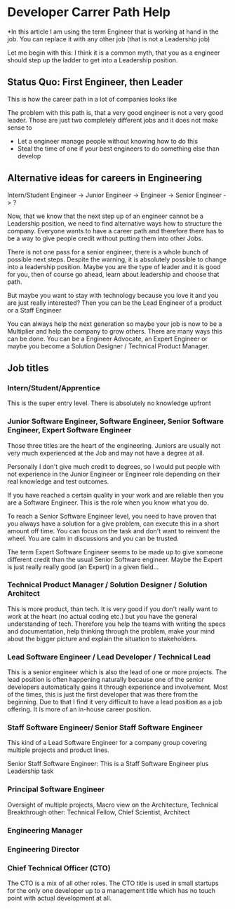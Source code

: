 # Developer Carrer Path Help

*In this article I am using the term Engineer that is working at hand in the job. You can replace it with any other job (that is not a Leadership job)

Let me begin with this: I think it is a common myth, that you as a engineer should step up the ladder to get into a Leadership position. 

## Status Quo: First Engineer, then Leader

This is how the career path in a lot of companies looks like

The problem with this path is, that a very good engineer is not a very good leader. Those are just two completely different jobs and it does not make sense to

- Let a engineer manage people without knowing how to do this
- Steal the time of one if your best engineers to do something else than develop

## Alternative ideas for careers in Engineering

Intern/Student Engineer -> Junior Engineer -> Engineer -> Senior Engineer -> ?

Now, that we know that the next step up of an engineer cannot be a Leadership position, we need to find alternative ways how to structure the company. Everyone wants to have a career path and therefore there has to be a way to give people credit without putting them into other Jobs.

There is not one pass for a senior engineer, there is a whole bunch of possible next steps. Despite the warning, it is absolutely possible to change into a leadership position. Maybe you are the type of leader and it is good for you, then of course go ahead, learn about leadership and choose that path.

But maybe you want to stay with technology because you love it and you are just really interested? Then you can be the Lead Engineer of a product or a Staff Engineer

You can always help the next generation so maybe your job is now to be a Multiplier and help the company to grow others. There are many ways this can be done. You can be a Engineer Advocate, an Expert Engineer or maybe you become a Solution Designer / Technical Product Manager. 


## Job titles

### Intern/Student/Apprentice

This is the super entry level. There is absolutely no knowledge upfront

### Junior Software Engineer, Software Engineer, Senior Software Engineer, Expert Software Engineer

Those three titles are the heart of the engineering. Juniors are usually not very much experienced at the Job and may not have a degree at all.

Personally I don't give much credit to degrees, so I would put people with not experience in the Junior Engineer or Engineer role depending on their real knowledge and test outcomes.

If you have reached a certain quality in your work and are reliable then you are a Software Engineer. This is the role when you know what you do.

To reach a Senior Software Engineer level, you need to have proven that you always have a solution for a give problem, can execute this in a short amount off time. You can focus on the task and don't want to reinvent the wheel. You are calm in discussions and you can be trusted.

The term Expert Software Engineer seems to be made up to give someone different credit than the usual Senior Software engineer. Maybe the Expert is just really really good (an Expert) in a given field...

### Technical Product Manager / Solution Designer / Solution Architect

This is more product, than tech. It is very good if you don't really want to work at the heart (no actual coding etc.) but you have the general understanding of tech. Therefore you help the teams with writing the specs and documentation, help thinking through the problem, make your mind about the bigger picture and explain the situation to stakeholders.

### Lead Software Engineer / Lead Developer / Technical Lead

This is a senior engineer which is also the lead of one or more projects. The lead position is often happening naturally because one of the senior developers automatically gains it through experience and involvement. Most of the times, this is just the first developer that was there from the beginning. Due to that I find it very difficult to have a lead position as a job offering. It is more of an in-house career position.

### Staff Software Engineer/ Senior Staff Software Engineer

This kind of a Lead Software Engineer for a company group covering multiple projects and product lines. 

Senior Staff Software Engineer: This is a Staff Software Engineer plus Leadership task

### Principal Software Engineer
Oversight of multiple projects, Macro view on the Architecture, Technical Breakthrough
other: Technical Fellow, Chief Scientist, Architect

### Engineering Manager

### Engineering Director

### Chief Technical Officer (CTO)

The CTO is a mix of all other roles. The CTO title is used in small startups for the only one developer up to a management title which has no touch point with actual development at all.
